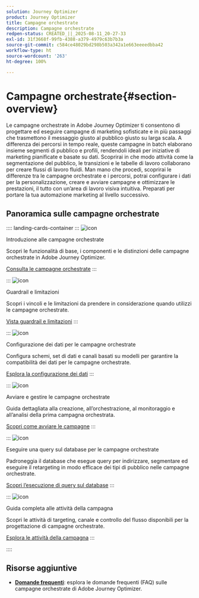 ```yaml
---
solution: Journey Optimizer
product: Journey Optimizer
title: Campagne orchestrate
description: Campagne orchestrate
redpen-status: CREATED_||_2025-08-11_20-27-33
exl-id: 31f3668f-99fb-4388-a379-4979c63b7b3a
source-git-commit: c584ce48029bd298b503a342a1e663eeeedbba42
workflow-type: ht
source-wordcount: '263'
ht-degree: 100%

---
```


# Campagne orchestrate{#section-overview}

Le campagne orchestrate in Adobe Journey Optimizer ti consentono di progettare ed eseguire campagne di marketing sofisticate e in più passaggi che trasmettono il messaggio giusto al pubblico giusto su larga scala. A differenza dei percorsi in tempo reale, queste campagne in batch elaborano insieme segmenti di pubblico e profili, rendendoli ideali per iniziative di marketing pianificate e basate su dati. Scoprirai in che modo attività come la segmentazione del pubblico, le transizioni e le tabelle di lavoro collaborano per creare flussi di lavoro fluidi. Man mano che procedi, scoprirai le differenze tra le campagne orchestrate e i percorsi, potrai configurare i dati per la personalizzazione, creare e avviare campagne e ottimizzare le prestazioni, il tutto con un’area di lavoro visiva intuitiva. Preparati per portare la tua automazione marketing al livello successivo.

## Panoramica sulle campagne orchestrate

:::: landing-cards-container
:::
![icon](https://cdn.experienceleague.adobe.com/icons/book.svg?lang=it)

Introduzione alle campagne orchestrate

Scopri le funzionalità di base, i componenti e le distinzioni delle campagne orchestrate in Adobe Journey Optimizer.

[Consulta le campagne orchestrate](../using/orchestrated/gs-orchestrated-campaigns.md)
:::

:::
![icon](https://cdn.experienceleague.adobe.com/icons/shield-halved.svg?lang=it)

Guardrail e limitazioni

Scopri i vincoli e le limitazioni da prendere in considerazione quando utilizzi le campagne orchestrate.

[Vista guardrail e limitazioni](../using/orchestrated/guardrails.md)
:::

:::
![icon](https://cdn.experienceleague.adobe.com/icons/gear.svg?lang=it)

Configurazione dei dati per le campagne orchestrate

Configura schemi, set di dati e canali basati su modelli per garantire la compatibilità dei dati per le campagne orchestrate.

[Esplora la configurazione dei dati](data-configuration-landing-page.md)
:::

:::
![icon](https://cdn.experienceleague.adobe.com/icons/circle-play.svg?lang=it)

Avviare e gestire le campagne orchestrate

Guida dettagliata alla creazione, all’orchestrazione, al monitoraggio e all’analisi della prima campagna orchestrata.

[Scopri come avviare le campagne](launch-landing-page.md)
:::

:::
![icon](https://cdn.experienceleague.adobe.com/icons/code-branch.svg?lang=it)

Eseguire una query sul database per le campagne orchestrate

Padroneggia il database che esegue query per indirizzare, segmentare ed eseguire il retargeting in modo efficace dei tipi di pubblico nelle campagne orchestrate.

[Scopri l’esecuzione di query sul database](query-database-landing-page.md)
:::

:::
![icon](https://cdn.experienceleague.adobe.com/icons/puzzle-piece.svg?lang=it)

Guida completa alle attività della campagna

Scopri le attività di targeting, canale e controllo del flusso disponibili per la progettazione di campagne orchestrate.

[Esplora le attività della campagna](design-campaigns-landing-page.md)
:::

::::

## Risorse aggiuntive

- **[Domande frequenti](../using/orchestrated/orchestrated-campaigns-faq.md)**: esplora le domande frequenti (FAQ) sulle campagne orchestrate di Adobe Journey Optimizer.


